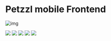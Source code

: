 # Petzzl mobile Frontend




![img](https://gitlab.com/anonymousDog12/pet-app-frontend/-/raw/main/1710493276006.jpg?ref_type=heads)


<img src="https://gitlab.com/anonymousDog12/pet-app-frontend/-/raw/main/1710493295570.jpg?ref_type=heads" style="max-width: 400px;">

<img src="https://gitlab.com/anonymousDog12/pet-app-frontend/-/raw/main/1710493314297.jpg?ref_type=heads" style="max-width: 400px;">

<img src="https://gitlab.com/anonymousDog12/pet-app-frontend/-/raw/main/1710499674189.jpg?ref_type=heads" style="max-width: 400px;">

<img src="https://gitlab.com/anonymousDog12/pet-app-frontend/-/raw/main/1710499686653.jpg?ref_type=heads" style="max-width: 400px;">

<img src="https://gitlab.com/anonymousDog12/pet-app-frontend/-/raw/main/1710499723364.jpg?ref_type=heads" style="max-width: 400px;">
